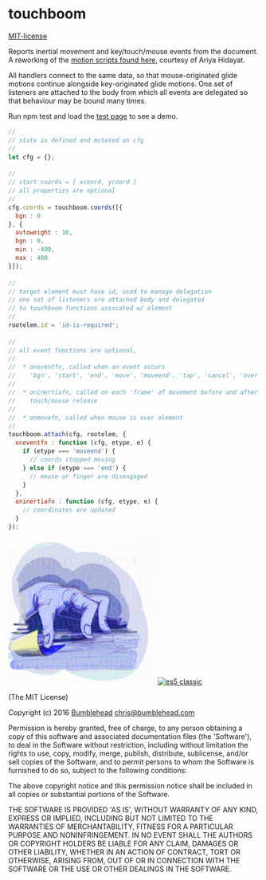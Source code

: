 touchboom
=========
[MIT-license](#license)

Reports inertial movement and key/touch/mouse events from the document. A reworking of the [motion scripts found here][7], courtesy of Ariya Hidayat.

All handlers connect to the same data, so that mouse-originated glide motions continue alongside key-originated glide motions. One set of listeners are attached to the body from which all events are delegated so that behaviour may be bound many times.

Run npm test and load the [test page][8] to see a demo.

```javascript
//
// state is defined and mutated on cfg
//
let cfg = {};

//
// start coords = [ xcoord, ycoord ]
// all properties are optional
// 
cfg.coords = touchboom.coords([{
  bgn : 0
}, {
  autoweight : 10,
  bgn : 0,
  min : -400,
  max : 400
}]);

//
// target element must have id, used to manage delegation
// one set of listeners are attached body and delegated
// to touchboom functions assocated w/ element
//
rootelem.id = 'id-is-required';

//
// all event functions are optional,
//
//  * oneventfn, called when an event occurs
//    'bgn', 'start', 'end', 'move', 'moveend', 'tap', 'cancel', 'over'
//
//  * oninertiafn, called on each 'frame' of movement before and after
//    touch/mouse release
//
//  * onmovefn, called when mouse is over element
//
touchboom.attach(cfg, rootelem, {
  oneventfn : function (cfg, etype, e) {
    if (etype === 'moveend') {
      // coords stopped moving
    } else if (etype === 'end') {
      // mouse or finger are disengaged
    }
  },
  oninertiafn : function (cfg, etype, e) {
    // coordinates are updated
  }
});
```

[0]: http://www.bumblehead.com                            "bumblehead"
[7]: https://github.com/ariya/kinetic/                       "kinetic"
[8]: https://github.com/iambumblehead/touchboom/blob/master/touchboom.test.js "test page"


![scrounge](https://github.com/iambumblehead/scroungejs/raw/master/img/hand.png)[![es5 classic][7]][7] 


(The MIT License)

Copyright (c) 2016 [Bumblehead][0] <chris@bumblehead.com>

Permission is hereby granted, free of charge, to any person obtaining a copy of this software and associated documentation files (the 'Software'), to deal in the Software without restriction, including without limitation the rights to use, copy, modify, merge, publish, distribute, sublicense, and/or sell copies of the Software, and to permit persons to whom the Software is furnished to do so, subject to the following conditions:

The above copyright notice and this permission notice shall be included in all copies or substantial portions of the Software.

THE SOFTWARE IS PROVIDED 'AS IS', WITHOUT WARRANTY OF ANY KIND, EXPRESS OR IMPLIED, INCLUDING BUT NOT LIMITED TO THE WARRANTIES OF MERCHANTABILITY, FITNESS FOR A PARTICULAR PURPOSE AND NONINFRINGEMENT. IN NO EVENT SHALL THE AUTHORS OR COPYRIGHT HOLDERS BE LIABLE FOR ANY CLAIM, DAMAGES OR OTHER LIABILITY, WHETHER IN AN ACTION OF CONTRACT, TORT OR OTHERWISE, ARISING FROM, OUT OF OR IN CONNECTION WITH THE SOFTWARE OR THE USE OR OTHER DEALINGS IN THE SOFTWARE.
